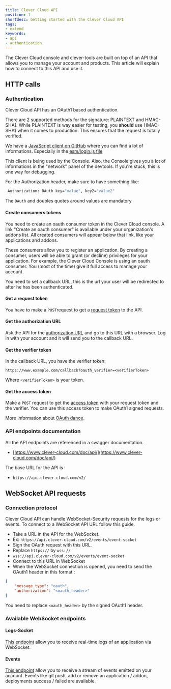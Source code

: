 ```yaml
---
title: Clever Cloud API
position: 1
shortdesc: Getting started with the Clever Cloud API
tags:
- extend
keywords:
- api
- authentication
---
```


The Clever Cloud console and clever-tools are built on top of an API that
allows you to manage your account and products. This article will explain how
to connect to this API and use it.

## HTTP calls

### **Authentication**

Clever Cloud API has an OAuth1 based authentication.

There are 2 supported methods for the signature: PLAINTEXT and HMAC-SHA1.
While PLAINTEXT is way easier for testing, you **should** use HMAC-SHA1
when it comes to production. This ensures that the request is totally verified.

We have a [JavaScript client on GitHub](https://gitHub.com/CleverCloud/clever-client.js)
where you can find a lot of informations.
Especially in the [esm/login.js file](https://gitHub.com/CleverCloud/clever-client.js/blob/master/esm/login.js)

This client is being used by the Console. Also, the Console gives you a lot
of informations in the "network" panel of the devtools. If you're stuck, this
is one way for debugging.

For the Authorization header, make sure to have something like:
```bash
 Authorization: OAuth key="value", key2="value2"
```
The ``OAuth`` and doubles quotes around values are mandatory
#### **Create consumers tokens**

You need to create an oauth consumer token in the Clever Cloud console.
A link "Create an oauth consumer" is available under your organization's
addons list. All created consumers will appear below that link, like your
applications and addons.

These consumers allow you to register an application. By creating a consumer,
users will be able to grant (or decline) privileges for your application.
For example, the Clever Cloud Console is using an oauth consumer.
You (most of the time) give it full access to manage your account.

You need to set a callback URL, this is the url your user will be redirected to
after he has been authenticated.

#### **Get a request token**

You have to make a `POST`request to get a
[request token](https://www.clever-cloud.com/doc/api/#!/oauth/oauth_request_token_post)
to the API.

#### **Get the authorization URL**

Ask the API for the [authorization URL](https://www.clever-cloud.com/doc/api/#!/oauth/oauth_authorize_get)
and go to this URL with a browser. Log in with your account and it will send you
to the callback URL.

#### **Get the verifier token**

In the callback URL, you have the verifier token:

`https://www.example.com/callback?oauth_verifier=<verifierToken>`

Where `<verifierToken>` is your token.

#### **Get the access token**
Make a `POST`  request to get the
[access token](https://www.clever-cloud.com/doc/api/#!/oauth/oauth_access_token_post)
 with your request token and the verifier.
You can use this access token to make OAuth1 signed requests.

More information about [OAuth dance](https://oauth.net/core/1.0/#anchor9).

### **API endpoints documentation**

All the API endpoints are referenced in a swagger documentation.

 * [https://www.clever-cloud.com/doc/api/](https://www.clever-cloud.com/doc/api/)

The base URL for the API is :

 * `https://api.clever-cloud.com/v2/`

## WebSocket API requests

### **Connection protocol**

Clever Cloud API can handle WebSocket-Security requests for the logs or events.
To connect to a WebSocket API URL follow this guide.

 * Take a URL in the API for the WebSocket.
 * Ex: `https://api.clever-cloud.com/v2/events/event-socket`
 * Sign the OAuth request with this URL.
 * Replace `https://` by `wss://`
 * `wss://api.clever-cloud.com/v2/events/event-socket`
 * Connect to this URL in WebSocket
 * When the WebSocket connection is opened, you need to send the OAuth1 header in
this format :
```json
{
	"message_type": "oauth",
	"authorization": "<oauth_header>"
}
```
You need to replace `<oauth_header>` by the signed OAuth1 header.

### **Available WebSocket endpoints**

#### **Logs-Socket**

[This endpoint](https://www.clever-cloud.com/doc/api/#!/logs/logs_logs-socket_appId_get)
allow you to receive real-time logs of an application via WebSocket.

#### **Events**
[This endpoint](https://www.clever-cloud.com/doc/api/#!/events/events_event-socket_get)
allow you to receive a stream of events emitted on your account.
Events like git push, add or remove an application / addon, deployments success / failed
are available.
